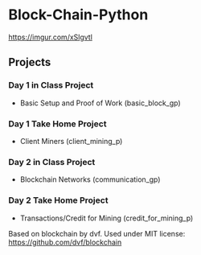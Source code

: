 # Block-Chain-Python

https://imgur.com/xSlgvtl

## Projects

### Day 1 in Class Project
* Basic Setup and Proof of Work (basic_block_gp)

### Day 1 Take Home Project
* Client Miners (client_mining_p)

### Day 2 in Class Project
* Blockchain Networks (communication_gp)

### Day 2 Take Home Project
* Transactions/Credit for Mining (credit_for_mining_p)

Based on blockchain by dvf.  Used under MIT license:  https://github.com/dvf/blockchain

